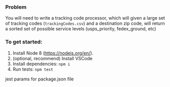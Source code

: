 
### Problem

You will need to write a tracking code processor, which will given a large set of tracking codes (`trackingCodes.csv`) and a destination zip code, will return a sorted set of possible service levels (usps_priority, fedex_ground, etc)


### To get started:

1. Install Node 8 (https://nodejs.org/en/). 
2. (optional, recommend) Install VSCode
3. Install dependencies: `npm i`
4. Run tests: `npm test`

jest params for package.json file
 <!-- "jest": {
    "automock": false,
    "mapCoverage": true,
    "transform": {
      ".(ts|tsx)": "<rootDir>/node_modules/ts-jest/preprocessor.js"
    },
    "testRegex": "(/__tests__/.*|src.*?\\.(ispec|uspec))\\.(ts)$",
    "moduleFileExtensions": [
      "ts",
      "js",
      "json"
    ]
  }, -->
